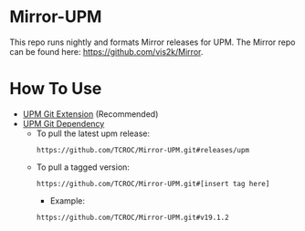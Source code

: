 # Mirror-UPM

This repo runs nightly and formats Mirror releases for UPM.  The Mirror repo can be found here: https://github.com/vis2k/Mirror.

# How To Use

- [UPM Git Extension](https://github.com/mob-sakai/UpmGitExtension) (Recommended)
- [UPM Git Dependency](https://docs.unity3d.com/Manual/upm-git.html)
  - To pull the latest upm release:
    ```
    https://github.com/TCROC/Mirror-UPM.git#releases/upm
    ```
  - To pull a tagged version:
    ```
    https://github.com/TCROC/Mirror-UPM.git#[insert tag here]
    ```
    - Example:
    ```
    https://github.com/TCROC/Mirror-UPM.git#v19.1.2
    ```
